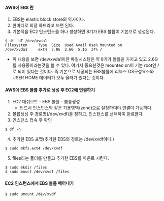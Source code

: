 #### AWS에 EBS 란
1. EBS는 elastic block store의 약자이다.
2. 한마디로 외장 하드라고 보면 된다.
3. 기본적을 EC2 인스턴스를 하나 생성하면 8기가 EBS 볼륨이 기본으로 생성된다.
~~~ shell
$ df -hT /dev/xvda1
Filesystem     Type  Size  Used Avail Use% Mounted on
/dev/xvda1     ext4  7.8G  2.6G  5.1G  34% /
~~~
- 위 내용을 보면 /dev/xvda1이란 파일시스템은 약 8기가 볼륨을 가지고 있고 2.6G를 사용중이라는것을 볼 수 있다. 여기서 중요한것은 mounted on이 기본 root인 / 로 되어 있다는 것이다. 즉 기본으로 제공되는 EBS볼륨에 리눅스 OS구성요소와 USER HOME 데이터가 모두 올라가 있다는 것이다.

#### AWS에 EBS 볼륨 추가로 생성 후 EC2에 연결하기
1. EC2 대쉬보드 - EBS 볼륨 - 볼륨생성
    - 반드시 인스턴스와 같은 가용영역(zone)으로 설정하여야 연결이 가능하다.
2. 볼륨생성 후 경로명(/dev/xvdf)을 정하고, 인스턴스를 선택하여 완료한다.
3. 인스턴스 접속 후 확인
~~~ shell
$ df -h
~~~
4. 추가한 EBS 포맷(추가한 EBS의 경로는 /dev/xvdf이다.)
~~~ shell
$ sudo mkfs.ext4 /dev/xvdf
~~~
5. files라는 폴더를 만들고 추가한 EBS를 마운트 시킨다.
~~~ shell
$ sudo mkdir /files
$ sudo mount /dev/xvdf /files
~~~

#### EC2 인스턴스에서 EBS 볼륨 떼어내기
~~~ shell
$ sudo umount /dev/xvdf
~~~
